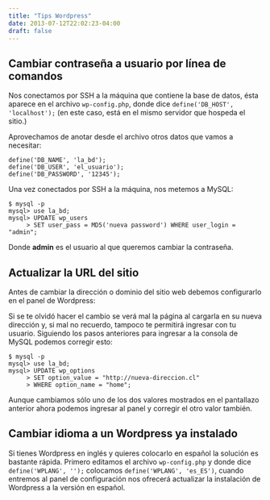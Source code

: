 ```yaml
---
title: "Tips Wordpress"
date: 2013-07-12T22:02:23-04:00
draft: false
---
```


## Cambiar contraseña a usuario por línea de comandos

Nos conectamos por SSH a la máquina que contiene la base de datos, ésta aparece en el
archivo `wp-config.php`, donde dice `define('DB_HOST', 'localhost');` (en este caso,
está en el mismo servidor que hospeda el sitio.)

Aprovechamos de anotar desde el archivo otros datos que vamos a necesitar:

```
define('DB_NAME', 'la_bd');
define('DB_USER', 'el_usuario');
define('DB_PASSWORD', '12345');
```

Una vez conectados por SSH a la máquina, nos metemos a MySQL:

```
$ mysql -p
mysql> use la_bd;
mysql> UPDATE wp_users
     > SET user_pass = MD5('nueva password') WHERE user_login = "admin";
```

Donde **admin** es el usuario al que queremos cambiar la contraseña.

## Actualizar la URL del sitio

Antes de cambiar la dirección o dominio del sitio web debemos configurarlo en el panel
de Wordpress:

Si se te olvidó hacer el cambio se verá mal la página al cargarla en su nueva dirección y,
si mal no recuerdo, tampoco te permitirá ingresar con tu usuario. Siguiendo los pasos
anteriores para ingresar a la consola de MySQL podemos corregir esto:

```
$ mysql -p
mysql> use la_bd;
mysql> UPDATE wp_options
     > SET option_value = "http://nueva-direccion.cl"
     > WHERE option_name = "home";
```

Aunque cambiamos sólo uno de los dos valores mostrados en el pantallazo anterior ahora
podemos ingresar al panel y corregir el otro valor también.

## Cambiar idioma a un Wordpress ya instalado

Si tienes Wordpress en inglés y quieres colocarlo en español la solución es bastante rápida.
Primero editamos el archivo `wp-config.php` y donde dice `define('WPLANG', '');` colocamos
`define('WPLANG', 'es_ES')`, cuando entremos al panel de configuración nos ofrecerá actualizar
la instalación de Wordpress a la versión en español.
